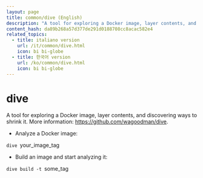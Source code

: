 ```yaml
---
layout: page
title: common/dive (English)
description: "A tool for exploring a Docker image, layer contents, and discovering ways to shrink it."
content_hash: da89b268a57d377de291d0188708cc8acac582e4
related_topics:
  - title: italiano version
    url: /it/common/dive.html
    icon: bi bi-globe
  - title: 한국어 version
    url: /ko/common/dive.html
    icon: bi bi-globe
---
```

# dive

A tool for exploring a Docker image, layer contents, and discovering ways to shrink it.
More information: <https://github.com/wagoodman/dive>.

- Analyze a Docker image:

`dive `<span class="tldr-var badge badge-pill bg-dark-lm bg-white-dm text-white-lm text-dark-dm font-weight-bold">your_image_tag</span>

- Build an image and start analyzing it:

`dive build -t `<span class="tldr-var badge badge-pill bg-dark-lm bg-white-dm text-white-lm text-dark-dm font-weight-bold">some_tag</span>
